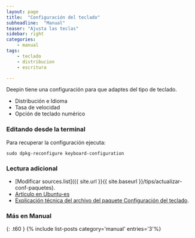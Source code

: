 ```yaml
---
layout: page
title:  "Configuración del teclado"
subheadline:  "Manual"
teaser: "Ajusta las teclas"
sidebar: right
categories:
    - manual
tags:
    - teclado
    - distribucion
    - escritura

---
```

Deepin tiene una configuración para que adaptes del tipo de teclado.

* Distribución e Idioma
* Tasa de velocidad
* Opción de teclado numérico

### Editando desde la terminal
Para recuperar la configuración ejecuta:

~~~
sudo dpkg-reconfigure keyboard-configuration
~~~

### Lectura adicional

* [Modificar sources.list]({{ site.url }}{{ site.baseurl }}/tips/actualizar-conf-paquetes).
* [Artículo en Ubuntu-es](http://www.ubuntu-es.org/node/187686)
* [Explicación técnica del archivo del paquete Configuración del teclado](http://aty.sdsu.edu/bibliog/latex/debian/keyboard.html).

### Más en Manual
{: .t60 }
{% include list-posts category='manual' entries='3'%}
